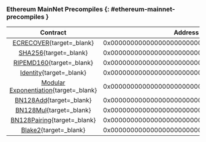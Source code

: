 ### Ethereum MainNet Precompiles {: #ethereum-mainnet-precompiles }

|                                                          Contract                                                           |                  Address                   |
|:---------------------------------------------------------------------------------------------------------------------------:|:------------------------------------------:|
|    [ECRECOVER](/builders/pallets-precompiles/precompiles/eth-mainnet/#verify-signatures-with-ecrecover){target=\_blank}     | 0x0000000000000000000000000000000000000001 |
|            [SHA256](/builders/pallets-precompiles/precompiles/eth-mainnet/#hashing-with-sha256){target=\_blank}             | 0x0000000000000000000000000000000000000002 |
|         [RIPEMD160](/builders/pallets-precompiles/precompiles/eth-mainnet/#hashing-with-ripemd-160){target=\_blank}         | 0x0000000000000000000000000000000000000003 |
|          [Identity](/builders/pallets-precompiles/precompiles/eth-mainnet/#the-identity-function){target=\_blank}           | 0x0000000000000000000000000000000000000004 |
|   [Modular Exponentiation](/builders/pallets-precompiles/precompiles/eth-mainnet/#modular-exponentiation){target=\_blank}   | 0x0000000000000000000000000000000000000005 |
|                 [BN128Add](/builders/pallets-precompiles/precompiles/eth-mainnet/#bn128add){target=\_blank}                 | 0x0000000000000000000000000000000000000006 |
|                 [BN128Mul](/builders/pallets-precompiles/precompiles/eth-mainnet/#bn128mul){target=\_blank}                 | 0x0000000000000000000000000000000000000007 |
|             [BN128Pairing](/builders/pallets-precompiles/precompiles/eth-mainnet/#bn128pairing){target=\_blank}             | 0x0000000000000000000000000000000000000008 |
| [Blake2](https://polkadot-evm.github.io/frontier/rustdocs/pallet_evm_precompile_blake2/struct.Blake2F.html){target=\_blank} | 0x0000000000000000000000000000000000000009 |
